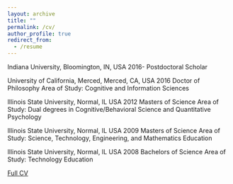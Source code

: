 ```yaml
---
layout: archive
title: ""
permalink: /cv/
author_profile: true
redirect_from:
  - /resume
---
```


Indiana University, Bloomington, IN, USA                                                                  2016-
Postdoctoral Scholar

University of California, Merced, Merced, CA, USA                                                         2016
Doctor of Philosophy
Area of Study: Cognitive and Information Sciences

Illinois State University, Normal, IL USA                                                                 2012
Masters of Science
Area of Study: Dual degrees in Cognitive/Behavioral Science and Quantitative Psychology

Illinois State University, Normal, IL USA                                                                 2009
Masters of Science
Area of Study: Science, Technology, Engineering, and Mathematics Education 

Illinois State University, Normal, IL USA                                                                 2008
Bachelors of Science
Area of Study: Technology Education 

[Full CV](http://drewabney.github.io/files/Abney_CV.pdf) 
